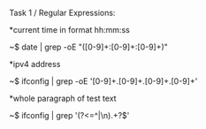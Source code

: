 Task 1 / Regular Expressions:

*current time in format hh:mm:ss

~$ date | grep -oE "([0-9]+:[0-9]+:[0-9]+)"

*ipv4 address

~$ ifconfig | grep -oE '[0-9]+\.[0-9]+\.[0-9]+\.[0-9]+'

*whole paragraph of test text

~$ ifconfig | grep '(?<=^|\n).+?$'




